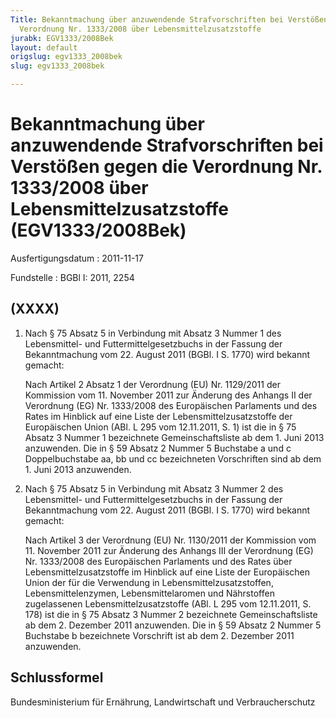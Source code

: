 ```yaml
---
Title: Bekanntmachung über anzuwendende Strafvorschriften bei Verstößen gegen die
  Verordnung Nr. 1333/2008 über Lebensmittelzusatzstoffe
jurabk: EGV1333/2008Bek
layout: default
origslug: egv1333_2008bek
slug: egv1333_2008bek

---
```


# Bekanntmachung über anzuwendende Strafvorschriften bei Verstößen gegen die Verordnung Nr. 1333/2008 über Lebensmittelzusatzstoffe (EGV1333/2008Bek)

Ausfertigungsdatum
:   2011-11-17

Fundstelle
:   BGBl I: 2011, 2254


## (XXXX)


1.  Nach § 75 Absatz 5 in Verbindung mit Absatz 3 Nummer 1 des
    Lebensmittel- und Futtermittelgesetzbuchs in der Fassung der
    Bekanntmachung vom 22. August 2011 (BGBl. I S. 1770) wird bekannt
    gemacht:

    Nach Artikel 2 Absatz 1 der Verordnung (EU) Nr. 1129/2011 der
    Kommission vom 11. November 2011 zur Änderung des Anhangs II der
    Verordnung (EG) Nr. 1333/2008 des Europäischen Parlaments und des
    Rates im Hinblick auf eine Liste der Lebensmittelzusatzstoffe der
    Europäischen Union (ABl. L 295 vom 12.11.2011, S. 1) ist die in § 75
    Absatz 3 Nummer 1 bezeichnete Gemeinschaftsliste ab dem 1. Juni 2013
    anzuwenden. Die in § 59 Absatz 2 Nummer 5 Buchstabe a und c
    Doppelbuchstabe aa, bb und cc bezeichneten Vorschriften sind ab dem 1.
    Juni 2013 anzuwenden.


2.  Nach § 75 Absatz 5 in Verbindung mit Absatz 3 Nummer 2 des
    Lebensmittel- und Futtermittelgesetzbuchs in der Fassung der
    Bekanntmachung vom 22. August 2011 (BGBl. I S. 1770) wird bekannt
    gemacht:

    Nach Artikel 3 der Verordnung (EU) Nr. 1130/2011 der Kommission vom
    11\. November 2011 zur Änderung des Anhangs III der Verordnung (EG) Nr.
    1333/2008 des Europäischen Parlaments und des Rates über
    Lebensmittelzusatzstoffe im Hinblick auf eine Liste der Europäischen
    Union der für die Verwendung in Lebensmittelzusatzstoffen,
    Lebensmittelenzymen, Lebensmittelaromen und Nährstoffen zugelassenen
    Lebensmittelzusatzstoffe (ABl. L 295 vom 12.11.2011, S. 178) ist die
    in § 75 Absatz 3 Nummer 2 bezeichnete Gemeinschaftsliste ab dem 2.
    Dezember 2011 anzuwenden. Die in § 59 Absatz 2 Nummer 5 Buchstabe b
    bezeichnete Vorschrift ist ab dem 2. Dezember 2011 anzuwenden.





## Schlussformel

Bundesministerium für Ernährung, Landwirtschaft und Verbraucherschutz

